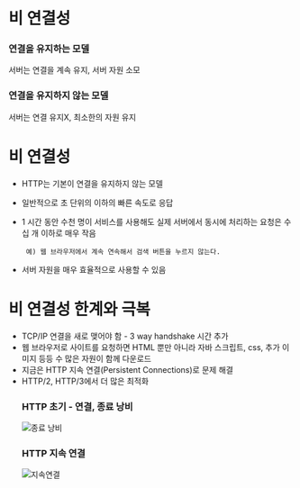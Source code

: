 # 비 연결성

### 연결을 유지하는 모델

서버는 연결을 계속 유지, 서버 자원 소모

### 연결을 유지하지 않는 모델

서버는 연결 유지X, 최소한의 자원 유지

# 비 연결성

- HTTP는 기본이 연결을 유지하지 않는 모델
- 일반적으로 초 단위의 이하의 빠른 속도로 응답
- 1 시간 동안 수천 명이 서비스를 사용해도 실제 서버에서 동시에 처리하는 요청은 수십 개 이하로 매우 작음

       예) 웹 브라우저에서 계속 연속해서 검색 버튼을 누르지 않는다.

- 서버 자원을 매우 효율적으로 사용할 수 있음

# 비 연결성 한계와 극복

- TCP/IP 연결을 새로 맺어야 함 - 3 way handshake 시간 추가
- 웹 브라우저로 사이트를 요청하면 HTML 뿐만 아니라 자바 스크립트, css, 추가 이미지 등등 수 많은 자원이 함께 다운로드
- 지금은 HTTP 지속 연결(Persistent Connections)로 문제 해결
- HTTP/2, HTTP/3에서 더 많은 최적화
  ### HTTP 초기 - 연결, 종료 낭비
  ![종료 낭비]("https://blog.kakaocdn.net/dn/v213g/btq7myxjBhF/WlX8zRKM9XZPobqgM9lwE0/img.png")
  ### HTTP 지속 연결
  ![지속연결]("https://velog.velcdn.com/images/rladuswl/post/c9ee993f-dfa9-4b44-90b2-de2b7a658572/image.png")

